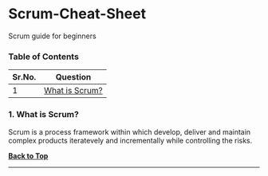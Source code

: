 # Scrum-Cheat-Sheet
Scrum guide for beginners

### Table of Contents
| Sr.No.        | Question      | 
| ------------- |-------------| 
| 1             |[What is Scrum?](https://github.com/aatul/Scrum-Cheat-Sheet/blob/master/README.md#1-what-is-scrum) | 

### 1. What is Scrum?

Scrum is a process framework within which develop, deliver and maintain complex products iteratevely and incrementally while controlling the risks.

**[Back to Top](https://github.com/aatul/Scrum-Cheat-Sheet/blob/master/README.md#table-of-contents)**

---
